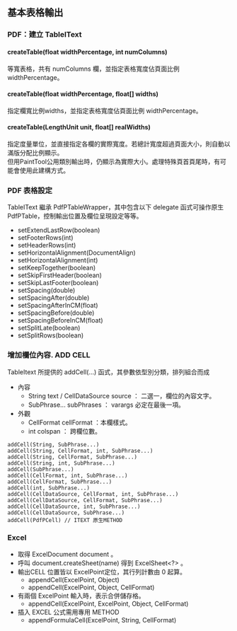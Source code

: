 ## 基本表格輸出

### PDF：建立 TableIText

#### createTable\(float widthPercentage, int numColumns\)

等寬表格，共有 numColumns 欄，並指定表格寬度佔頁面比例 widthPercentage。

#### createTable\(float widthPercentage, float\[\] widths\)

指定欄寬比例widths，並指定表格寬度佔頁面比例 widthPercentage。

#### createTable\(LengthUnit unit, float\[\] realWidths\)

指定度量單位，並直接指定各欄的實際寬度。若總計寬度超過頁面大小，則自動以滿版分配比例顯示。  
但用PaintTool公用類別輸出時，仍顯示為實際大小。處理特殊頁首頁尾時，有可能會使用此建構方式。

### PDF 表格設定

TableIText 繼承 PdfPTableWrapper，其中包含以下 delegate 函式可操作原生 PdfPTable，控制輸出位置及欄位呈現設定等等。

* setExtendLastRow\(boolean\)
* setFooterRows\(int\)
* setHeaderRows\(int\)
* setHorizontalAlignment\(DocumentAlign\)
* setHorizontalAlignment\(int\)
* setKeepTogether\(boolean\)
* setSkipFirstHeader\(boolean\)
* setSkipLastFooter\(boolean\)
* setSpacing\(double\)
* setSpacingAfter\(double\)
* setSpacingAfterInCM\(float\)
* setSpacingBefore\(double\)
* setSpacingBeforeInCM\(float\)
* setSplitLate\(boolean\)
* setSplitRows\(boolean\)

### 增加欄位內容. ADD CELL

TableItext 所提供的 addCell\(...\) 函式，其參數依型別分類，排列組合而成

* 內容 
  * String text / CellDataSource source ： 二選一，欄位的內容文字。
  * SubPhrase... subPhrases ： varargs 必定在最後一項。
* 外觀
  * CellFormat cellFormat ：本欄樣式。
  * int colspan ： 跨欄位數。
  
```
addCell(String, SubPhrase...)  
addCell(String, CellFormat, int, SubPhrase...)  
addCell(String, CellFormat, SubPhrase...)  
addCell(String, int, SubPhrase...)  
addCell(SubPhrase...)  
addCell(CellFormat, int, SubPhrase...)  
addCell(CellFormat, SubPhrase...)  
addCell(int, SubPhrase...)  
addCell(CellDataSource, CellFormat, int, SubPhrase...)  
addCell(CellDataSource, CellFormat, SubPhrase...)  
addCell(CellDataSource, int, SubPhrase...)  
addCell(CellDataSource, SubPhrase...)  
addCell(PdfPCell) // ITEXT 原生METHOD
```

### Excel

* 取得 ExcelDocument<?, ?> document 。
* 呼叫 document.createSheet(name) 得到 ExcelSheet<?> 。
* 輸出CELL 位置皆以 ExcelPoint定位，其行列計數由 0 起算。
  * appendCell(ExcelPoint, Object)
  * appendCell(ExcelPoint, Object, CellFormat)
* 有兩個 ExcelPoint 輸入時，表示合併儲存格。
  * appendCell(ExcelPoint, ExcelPoint, Object, CellFormat)
* 插入 EXCEL 公式需用專用 METHOD 
  * appendFormulaCell(ExcelPoint, String, CellFormat)





















